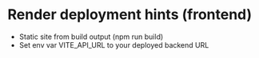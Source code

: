 # Render deployment hints (frontend)
- Static site from build output (npm run build)
- Set env var VITE_API_URL to your deployed backend URL